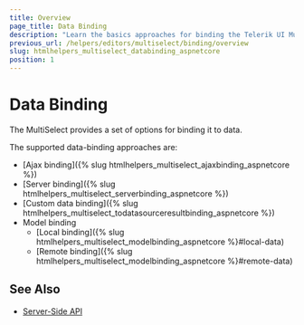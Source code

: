 ```yaml
---
title: Overview
page_title: Data Binding
description: "Learn the basics approaches for binding the Telerik UI MultiSelect component for {{ site.framework }}."
previous_url: /helpers/editors/multiselect/binding/overview
slug: htmlhelpers_multiselect_databinding_aspnetcore
position: 1
---
```


# Data Binding

The MultiSelect provides a set of options for binding it to data.

The supported data-binding approaches are:

* [Ajax binding]({% slug htmlhelpers_multiselect_ajaxbinding_aspnetcore %})
* [Server binding]({% slug htmlhelpers_multiselect_serverbinding_aspnetcore %})
* [Custom data binding]({% slug htmlhelpers_multiselect_todatasourceresultbinding_aspnetcore %})
* Model binding
    * [Local binding]({% slug htmlhelpers_multiselect_modelbinding_aspnetcore %}#local-data)
    * [Remote binding]({% slug htmlhelpers_multiselect_modelbinding_aspnetcore %}#remote-data)

## See Also

* [Server-Side API](/api/multiselect)
